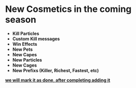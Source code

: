 # New Cosmetics in the coming season 
- **Kill Particles**
- **Custom Kill messages**
- **Win Effects**
- **New Pets**
- **New Capes**
- **New Particles**
- **New Cages**
- **New Prefixs (Killer, Richest, Fastest, etc)**


<u>**we will mark it as done, after completing adding it**<u>
